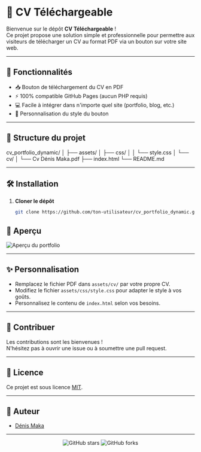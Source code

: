 # 📄 CV Téléchargeable

Bienvenue sur le dépôt **CV Téléchargeable** !  
Ce projet propose une solution simple et professionnelle pour permettre aux visiteurs de télécharger un CV au format PDF via un bouton sur votre site web.

---

## 🚀 Fonctionnalités

- 📥 Bouton de téléchargement du CV en PDF
- ⚡️ 100% compatible GitHub Pages (aucun PHP requis)
- 💻 Facile à intégrer dans n'importe quel site (portfolio, blog, etc.)
- 🎨 Personnalisation du style du bouton

---

## 📂 Structure du projet

cv_portfolio_dynamic/
│
├── assets/
│   ├── css/
│   │   └── style.css
│   └── cv/
│       └── Cv Dénis Maka.pdf
├── index.html
└── README.md

---

## 🛠️ Installation

1. **Cloner le dépôt**
   ```bash
   git clone https://github.com/ton-utilisateur/cv_portfolio_dynamic.git
   ```


## 📸 Aperçu

![Aperçu du portfolio](https://user-images.githubusercontent.com/placeholder/preview.png)

---

## ✨ Personnalisation

- Remplacez le fichier PDF dans `assets/cv/` par votre propre CV.
- Modifiez le fichier `assets/css/style.css` pour adapter le style à vos goûts.
- Personnalisez le contenu de `index.html` selon vos besoins.

---

## 🤝 Contribuer

Les contributions sont les bienvenues !  
N'hésitez pas à ouvrir une issue ou à soumettre une pull request.

---

## 📄 Licence

Ce projet est sous licence [MIT](LICENSE).

---

## 👤 Auteur

- [Dénis Maka](https://github.com/Denismaka)

---

<div align="center">
  <img src="https://img.shields.io/github/stars/ton-utilisateur/cv_portfolio_dynamic?style=social" alt="GitHub stars"/>
  <img src="https://img.shields.io/github/forks/ton-utilisateur/cv_portfolio_dynamic?style=social" alt="GitHub forks"/>
</div>

